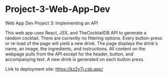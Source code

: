 # Project-3-Web-App-Dev
Web App Dev Project 3: Implementing an API

This web app uses React, JSX, and TheCocktailDB API to generate a random cocktail. There are currently no filtering options.
Every button-press or re-load of the page will yield a new drink.
The page displays the drink's name, an image, the ingredients, and instructions.
All content on the webpage pulls from the API except for the header, button, and accompanying text.
A new drink is generated on each button press.

Link to deployment site: https://kz2y7j.csb.app/
